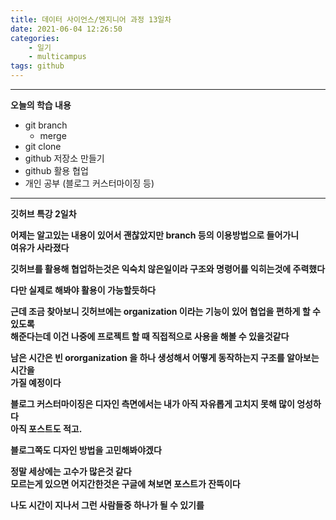 ```yaml
---
title: 데이터 사이언스/엔지니어 과정 13일차
date: 2021-06-04 12:26:50
categories:
    - 일기
    - multicampus
tags: github
---
```

___
**오늘의 학습 내용**

- git branch
    - merge
- git clone
- github 저장소 만들기
- github 활용 협업
- 개인 공부 (블로그 커스터마이징 등)
___
**깃허브 특강 2일차**  

**어제는 알고있는 내용이 있어서 괜찮았지만 branch 등의 이용방법으로 들어가니  
여유가 사라졌다** 

**깃허브를 활용해 협업하는것은 익숙치 않은일이라 구조와 명령어를 익히는것에 주력했다**  

**다만 실제로 해봐야 활용이 가능할듯하다**  

**근데 조금 찾아보니 깃허브에는 organization 이라는 기능이 있어 협업을 편하게 할 수 있도록  
해준다는데 이건 나중에 프로젝트 할 때 직접적으로 사용을 해볼 수 있을것같다**  

**남은 시간은 빈 ororganization 을 하나 생성해서 어떻게 동작하는지 구조를 알아보는 시간을  
가질 예정이다**  

**블로그 커스터마이징은 디자인 측면에서는 내가 아직 자유롭게 고치지 못해 많이 엉성하다  
아직 포스트도 적고.**   

**블로그쪽도 디자인 방법을 고민해봐야겠다**  

**정말 세상에는 고수가 많은것 같다  
모르는게 있으면 어지간한것은 구글에 쳐보면 포스트가 잔뜩이다**

**나도 시간이 지나서 그런 사람들중 하나가 될 수 있기를**






